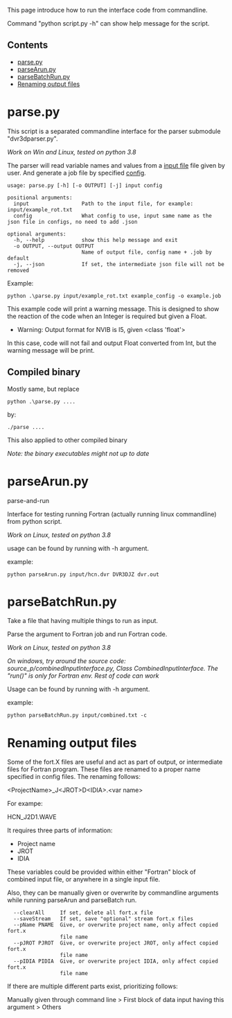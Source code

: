 This page introduce how to run the interface code from commandline.

Command "python script.py -h" can show help message for the script.

## Contents
* [parse.py](#parse.py)
* [parseArun.py](#parseArun.py)
* [parseBatchRun.py](#parsebatchrun.py)
* [Renaming output files](#renaming-output-files)


# parse.py
This script is a separated commandline interface for the parser submodule "dvr3dparser.py".

*Work on Win and Linux, tested on python 3.8*

The parser will read variable names and values from a [input file](/DVR3Dinterface/input/) file given by user. And generate a job file by specified [config](/DVR3Dinterface/configs/).
~~~~
usage: parse.py [-h] [-o OUTPUT] [-j] input config

positional arguments:
  input                 Path to the input file, for example: input/example_rot.txt
  config                What config to use, input same name as the json file in configs, no need to add .json

optional arguments:
  -h, --help            show this help message and exit
  -o OUTPUT, --output OUTPUT
                        Name of output file, config name + .job by default
  -j, --json            If set, the intermediate json file will not be removed
~~~~
Example:
~~~~
python .\parse.py input/example_rot.txt example_config -o example.job
~~~~
This example code will print a warning message. This is designed to show the reaction of the code when an Integer is required but given a Float.
 * Warning: Output format for NVIB is I5, given \<class 'float'\>

In this case, code will not fail and output Float converted from Int, but the warning message will be print.

## Compiled binary
Mostly same, but replace
~~~~
python .\parse.py ....
~~~~
by:
~~~~
./parse ....
~~~~

This also applied to other compiled binary

*Note: the binary executables might not up to date*

# parseArun.py
parse-and-run

Interface for testing running Fortran (actually running linux commandline) from python script.

*Work on Linux, tested on python 3.8*

usage can be found by running with -h argument.

example:
~~~~
python parseArun.py input/hcn.dvr DVR3DJZ dvr.out
~~~~

# parseBatchRun.py
Take a file that having multiple things to run as input.

Parse the argument to Fortran job and run Fortran code.

*Work on Linux, tested on python 3.8*

*On windows, try around the source code: source_p/combinedInputInterface.py, Class CombinedInputInterface. The "run()" is only for Fortran env. Rest of code can work*

Usage can be found by running with -h argument.

example:
~~~~
python parseBatchRun.py input/combined.txt -c
~~~~

# Renaming output files
Some of the fort.X files are useful and act as part of output, or intermediate files for Fortran program. These files are renamed to a proper name specified in config files. The renaming follows:

\<ProjectName\>_J\<JROT\>D\<IDIA\>.\<var name\>

For exampe:

HCN_J2D1.WAVE

It requires three parts of information:
* Project name
* JROT
* IDIA

These variables could be provided within either "Fortran" block of combined input file, or anywhere in a single input file.

Also, they can be manually given or overwrite by commandline arguments while running parseArun and parseBatch run.
~~~~
  --clearAll     If set, delete all fort.x file
  --saveStream   If set, save "optional" stream fort.x files
  --pName PNAME  Give, or overwrite project name, only affect copied fort.x
                 file name
  --pJROT PJROT  Give, or overwrite project JROT, only affect copied fort.x
                 file name
  --pIDIA PIDIA  Give, or overwrite project IDIA, only affect copied fort.x
                 file name
~~~~
If there are multiple different parts exist, prioritizing follows:

Manually given through command line > First block of data input having this argument > Others